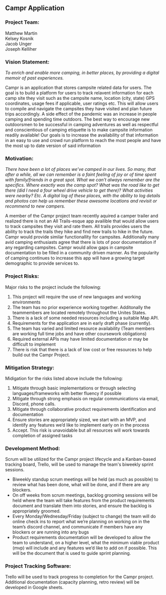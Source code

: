 ## Campr Application

### Project Team:
Matthew Martin\
Kelsey Kosnik\
Jacob Unger\
Joseph Kelliher


### Vision Statement:
_To enrich and enable more camping, in better places, by providing a digital memoir of past experiences._

Campr is an application that stores campsite related data for users. The goal is to build a platform for users to track relavent information for each camp site they visit such as the campsite name, location (city, state) GPS coordinates, usage fees if applicable, user ratings etc. This will allow users to compile and navigate the campsites they have visited and plan future trips accordingly. A side effect of the pandemic was an increase in people camping and spending time outdoors. The best way to encourage new outdoorsmen to be successful in camping adventures as well as respectful and conscientious of camping etiquette is to make campsite information readily available! Our goals is to increase the availability of that information in an easy to use and crowd run platform to reach the most people and have the most up to date version of said information


### Motivation:
_There have been a lot of places we’ve camped in our lives. So many, that after a while, all we can remember is a faint feeling of joy or of time spent with family/friends in a great spot. What we can’t always remember are the specifics. Where exactly was the camp spot? What was the road like to get there (did I need a four wheel drive vehicle to get there)? What activities were nearby? Etc. A digital log of these places, with the ability to log details and photos can help us remember these awesome locations and revisit or recommend to new campers._


A member of the Campr project team recently aquired a camper trailer and realized there is not an All Trails-esque app availible that would allow users to track campsites they visit and rate them. All trails provides users the ability to track the trails they hike and find new trails to hike in the future. Campr would provide similar functionallity for campsites. Additionally many avid camping enthusiasts agree that there is lots of poor documentation  if any regarding campsites. Campr would allow gaps in campsite documentation to be filled in a community driven manner. As the popularity of camping continues to increase this app will have a growing target demographic to provide services to. 


### Project Risks:
Major risks to the project include the following:
1. This project will require the use of new languages and working environments
2. The team has no prior experience working together. Additonally the teammembers are located remotely throughout the Unites States.
3. There is a lack of some needed resources including a suitable Map API. 
4. Requirements for the application are in early draft phase (currently).
5. The team has varied and limited resource availability (Team members are working full time jobs and have other coursework obligations)
6. Required external APIs may have limited documentation or may be difficult to implement
7. There is risk that there is a lack of low cost or free resources to help build out the Campr Project.


### Mitigation Strategy:
Midigation for the risks listed above include the following:
1. Mitigate through basic implementations or through selecting languages/frameworks with better fluency if possible
2. Mitigate through strong emphasis on regular communications via email, Discord, phone calls.
3. Mitigate through collaborative product requirements identification and documentation
4. Ensure stories are appropriately sized, we start with an MVP, and identify any features we’d like to implement early on in the process
5. Accept. This risk is unavoidable but all resources will work towards completion of assigned tasks


### Development Method:
Scrum will be utilized for the Campr project lifecycle and a Kanban-based tracking board, Trello, will be used to manage the team's biweekly sprint sessions.
* Biweekly standup scrum meetings will be held (as much as possible) to review what has been done, what will be done, and if there are any blockers. 
* On off weeks from scrum meetings, backlog grooming sessions will be held where the team will take features from the product requirements document and translate them into stories, and ensure the backlog is appropriately groomed.
* Every Monday/Wednesday/Friday (subject to change) the team will do online check ins to report what we’re planning on working on in the team’s discord channel, and communicate if members have any blockers or are running into any bugs
* Product requirements documentation will be developed to allow the team to understand, on a higher level, what the minimum viable product (mvp) will include and any features we’d like to add on if possible. This will be the document that is used to guide sprint planning. 


### Project Tracking Software:
Trello will be used to track progress to completion for the Campr project. Additional documentation (capacity planning, retro review) will be developed in Google sheets. 
